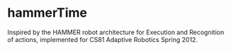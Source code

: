 hammerTime
==========

Inspired by the HAMMER robot architecture for Execution and Recognition of actions, implemented for CS81 Adaptive Robotics Spring 2012.
